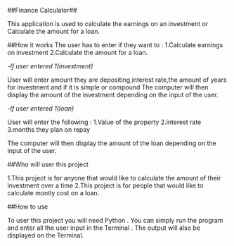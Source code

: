 ##Finance Calculator##

This application is used to calculate the earnings on an investment or 
Calculate the amount for a loan.


##How it works
The user has to enter if they want to :
1.Calculate earnings on investment
2.Calculate the amount for a loan.

-*If user entered 1(investment)*

User will enter amount they are depositing,interest rate,the amount of years for investment 
and if it is simple or compound
The computer will then display the amount of the investment depending on the input of the user.


-*If user entered 1(loan)*

User will enter the following :
1.Value of the property
2.interest rate
3.months they plan on repay

The computer will then display the amount of the loan depending on the input of the user.

##Who will user this project

1.This project is for anyone that would like to calculate the amount of their investment over a time 
2.This project is for people that would like to calculate montly cost on a loan.

##How to use

To user this project you will need Python . You can simply run the program and enter all the user input in the Terminal .
The output will also be displayed on the Terminal.

